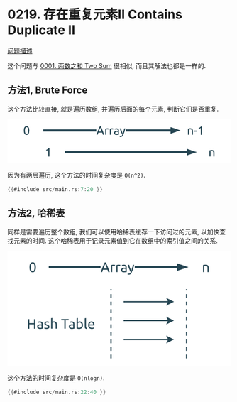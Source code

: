 # 0219. 存在重复元素II Contains Duplicate II

[问题描述](https://leetcode.com/problems/contains-duplicate-ii)

这个问题与 [0001. 两数之和 Two Sum](../0001.two-sum/index.md) 很相似,
而且其解法也都是一样的.

## 方法1, Brute Force

这个方法比较直接, 就是遍历数组, 并遍历后面的每个元素, 判断它们是否重复.

![brute-force](../0001.two-sum/assets/brute-force.svg)

因为有两层遍历, 这个方法的时间复杂度是 `O(n^2)`.

```rust
{{#include src/main.rs:7:20 }}
```

## 方法2, 哈稀表

同样是需要遍历整个数组, 我们可以使用哈稀表缓存一下访问过的元素, 以加快查找元素的时间.
这个哈稀表用于记录元素值到它在数组中的索引值之间的关系.

![hash-table](../0001.two-sum/assets/hash-table.svg)

这个方法的时间复杂度是 `O(nlogn)`.

```rust
{{#include src/main.rs:22:40 }}
```